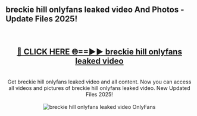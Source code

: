 <h2>breckie hill onlyfans leaked video And Photos - Update Files 2025!</h2>
<br>
<div align="center">
<h2><a href="https://linkcuts.com/hfmhzwbr" rel="nofollow">🔴 CLICK HERE 🌐==►► breckie hill onlyfans leaked video</a></h2>
<br>
Get breckie hill onlyfans leaked video and all content. Now you can access all videos and pictures of breckie hill onlyfans leaked video. New Updated Files 2025!
<br>
<br>
<a href="https://linkcuts.com/hfmhzwbr" rel="nofollow" data-target="animated-image.originalLink"><img src="https://i.ibb.co.com/WyWwxjT/player-gif2.gif" alt="breckie hill onlyfans leaked video OnlyFans" style="max-width: 100%; display: inline-block;" data-target="animated-image.originalImage"></a>
</div>
<br>